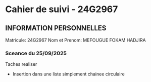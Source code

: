 # Cahier de suivi - 24G2967

## INFORMATION PERSONNELLES
Matricule: 24G2967
Nom et Prenom: MEFOUGUE FOKAM HADJIRA

### Sceance du 25/09/2025
Taches realiser
- Insertion dans une liste simplement chainee circulaire
